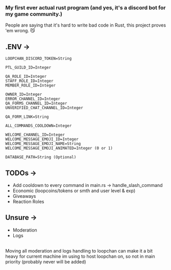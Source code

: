 ### My first ever actual rust program (and yes, it's a discord bot for my game community.)
People are saying that it's hard to write bad code in Rust, this project proves 'em wrong. 😼

## .ENV ->
```
LOOPCHAN_DISCORD_TOKEN=String

PTL_GUILD_ID=Integer

QA_ROLE_ID=Integer
STAFF_ROLE_ID=Integer
MEMBER_ROLE_ID=Integer

OWNER_ID=Integer
ERROR_CHANNEL_ID=Integer
QA_FORMS_CHANNEL_ID=Integer
UNVERIFIED_CHAT_CHANNEL_ID=Integer

QA_FORM_LINK=String

ALL_COMMANDS_COOLDOWN=Integer

WELCOME_CHANNEL_ID=Integer
WELCOME_MESSAGE_EMOJI_ID=Integer
WELCOME_MESSAGE_EMOJI_NAME=String
WELCOME_MESSAGE_EMOJI_ANIMATED=Integer (0 or 1)

DATABASE_PATH=String (Optional)
```

## TODOs ->
- Add cooldown to every command in main.rs -> handle_slash_command
- Economic (loopcoins/tokens or smth and user level & exp)
- Giveaways
- Reaction Roles

## Unsure ->
- Moderation
- Logs
<br>
Moving all moderation and logs handling to loopchan can make it a bit heavy for current machine im using to host loopchan on, so not in main priority (probably never will be added)